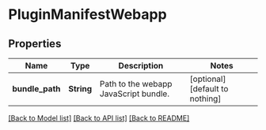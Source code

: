# PluginManifestWebapp


## Properties
Name | Type | Description | Notes
------------ | ------------- | ------------- | -------------
**bundle_path** | **String** | Path to the webapp JavaScript bundle. | [optional] [default to nothing]


[[Back to Model list]](../README.md#models) [[Back to API list]](../README.md#api-endpoints) [[Back to README]](../README.md)


